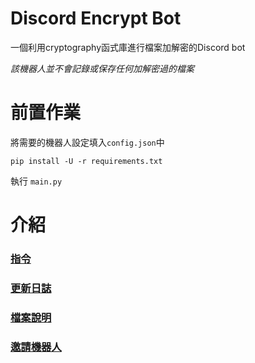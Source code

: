# Discord Encrypt Bot
一個利用cryptography函式庫進行檔案加解密的Discord bot

*該機器人並不會記錄或保存任何加解密過的檔案*
# 前置作業
將需要的機器人設定填入`config.json`中
```
pip install -U -r requirements.txt
```

執行 `main.py` 
# 介紹
### [指令](docs/commands.md)
### [更新日誌](docs/log.md)
### [檔案說明](docs/files.md)
### [邀請機器人](https://discord.com/oauth2/authorize?client_id=1242337935022624788&permissions=551903332352&scope=bot)













